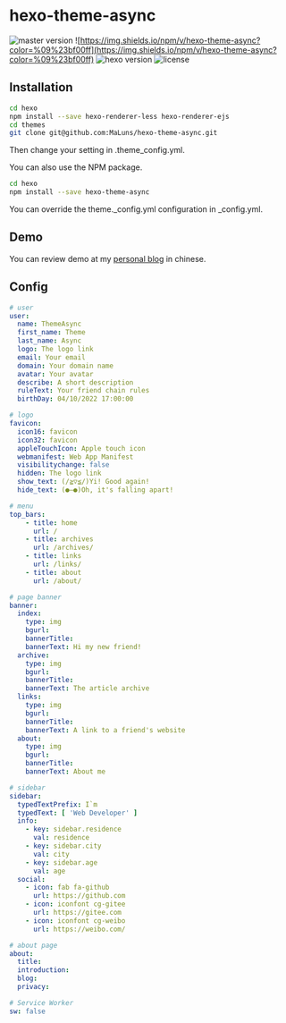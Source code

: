 
# hexo-theme-async

![master version](https://img.shields.io/github/package-json/v/MaLuns/hexo-theme-async/master?color=%231ab1ad&label=master)
![https://img.shields.io/npm/v/hexo-theme-async?color=%09%23bf00ff](https://img.shields.io/npm/v/hexo-theme-async?color=%09%23bf00ff)
![hexo version](https://img.shields.io/badge/hexo-5.0+-0e83c)
![license](https://img.shields.io/github/license/MaLuns/hexo-theme-async?color=FF5531)

## Installation

``` bash
cd hexo
npm install --save hexo-renderer-less hexo-renderer-ejs
cd themes
git clone git@github.com:MaLuns/hexo-theme-async.git
```
Then change your setting in .theme_config.yml.



You can also use the NPM package.

``` bash
cd hexo
npm install --save hexo-theme-async
```

You can override the theme._config.yml configuration in _config.yml.

## Demo
You can review demo at my [personal blog](https://www.imalun.com) in chinese.

## Config
``` yml
# user
user:
  name: ThemeAsync
  first_name: Theme
  last_name: Async
  logo: The logo link
  email: Your email
  domain: Your domain name
  avatar: Your avatar
  describe: A short description
  ruleText: Your friend chain rules
  birthDay: 04/10/2022 17:00:00 

# logo
favicon:
  icon16: favicon 
  icon32: favicon
  appleTouchIcon: Apple touch icon
  webmanifest: Web App Manifest
  visibilitychange: false
  hidden: The logo link
  show_text: (/≧▽≦/)Yi! Good again!
  hide_text: (●—●)Oh, it's falling apart!

# menu
top_bars:
    - title: home
      url: /
    - title: archives
      url: /archives/
    - title: links
      url: /links/
    - title: about
      url: /about/

# page banner 
banner:
  index:
    type: img
    bgurl: 
    bannerTitle: 
    bannerText: Hi my new friend!
  archive:
    type: img
    bgurl: 
    bannerTitle: 
    bannerText: The article archive
  links:
    type: img
    bgurl: 
    bannerTitle: 
    bannerText: A link to a friend's website
  about:
    type: img
    bgurl: 
    bannerTitle: 
    bannerText: About me

# sidebar
sidebar:
  typedTextPrefix: I`m
  typedText: [ 'Web Developer' ]
  info: 
    - key: sidebar.residence
      val: residence
    - key: sidebar.city
      val: city
    - key: sidebar.age
      val: age
  social:
    - icon: fab fa-github
      url: https://github.com
    - icon: iconfont cg-gitee
      url: https://gitee.com
    - icon: iconfont cg-weibo
      url: https://weibo.com/

# about page
about:
  title: 
  introduction: 
  blog: 
  privacy: 

# Service Worker
sw: false
```
